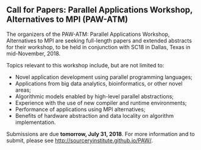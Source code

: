 ## Call for Papers: Parallel Applications Workshop, Alternatives to MPI (PAW-ATM)

The organizers of the PAW-ATM: Parallel Applications Workshop, Alternatives to
MPI are seeking full-length papers and extended abstracts for their workshop, to
be held in conjunction with SC18 in Dallas, Texas in mid-November, 2018.

Topics relevant to this workshop include, but are not limited to:
- Novel application development using parallel programming languages;
- Applications from big data analytics, bioinformatics, or other novel areas;
- Algorithmic models enabled by high-level parallel abstractions;
- Experience with the use of new compiler and runtime environments;
- Performance of applications using MPI alternatives;
- Benefits of hardware abstraction and data locality on algorithm 
implementation.

Submissions are due **tomorrow, July 31, 2018**. For more information and to submit, please
see <http://sourceryinstitute.github.io/PAW/>.

